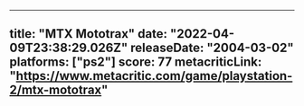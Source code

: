 
---
title: "MTX Mototrax"
date: "2022-04-09T23:38:29.026Z"
releaseDate: "2004-03-02"
platforms: ["ps2"]
score: 77
metacriticLink: "https://www.metacritic.com/game/playstation-2/mtx-mototrax"
---
